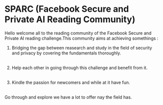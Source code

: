  
# SPARC (Facebook Secure and Private AI Reading Community)

Hello welcome all to the reading community of the Facebook Secure and Private AI reading challenge.This community aims at achieving somethings :

1. Bridging the gap between reasearch and study in the field of security and privacy by covering the fundamentals thoroughly.<br><br>

2. Help each other in going through this challenge and benefit from it.<br><br>

3. Kindle the passion for newcomers and while at it have fun.<br><br>

Go through and explore we have a lot to offer nay the field has.
